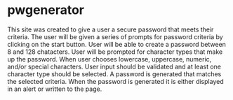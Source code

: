 # pwgenerator
This site was created to give a user a secure password that meets their criteria.
The user will be given a series of prompts for password criteria by clicking on the start button.
User will be able to create a password between 8 and 128 chatacters.
User will be prompted for character types that make up the password.
When user chooses lowercase, uppercase, numeric, and/or special characters.
User input should be validated and at least one character type should be selected.
A password is generated that matches the selected criteria.
When the password is generated it is either displayed in an alert or written to the page.
